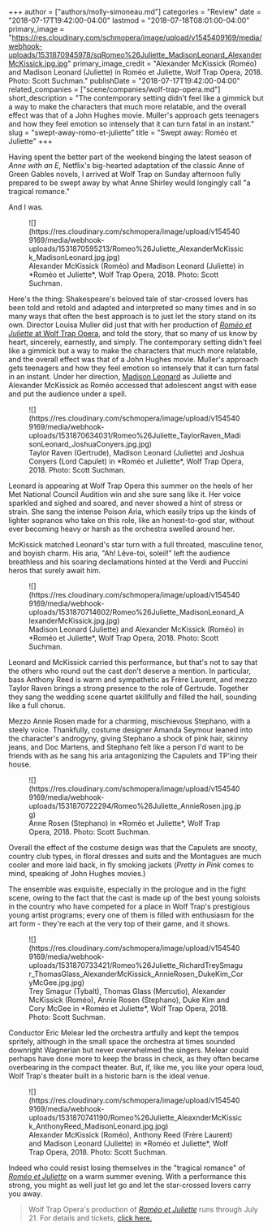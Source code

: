 +++
author = ["authors/molly-simoneau.md"]
categories = "Review"
date = "2018-07-17T19:42:00-04:00"
lastmod = "2018-07-18T08:01:00-04:00"
primary_image = "https://res.cloudinary.com/schmopera/image/upload/v1545409169/media/webhook-uploads/1531870945978/sqRomeo%26Juliette_MadisonLeonard_AlexanderMcKissick.jpg.jpg"
primary_image_credit = "Alexander McKissick (Roméo) and Madison Leonard (Juliette) in Roméo et Juliette, Wolf Trap Opera, 2018. Photo: Scott Suchman."
publishDate = "2018-07-17T19:42:00-04:00"
related_companies = ["scene/companies/wolf-trap-opera.md"]
short_description = "The contemporary setting didn&#039;t feel like a gimmick but a way to make the characters that much more relatable, and the overall effect was that of a John Hughes movie. Muller&#039;s approach gets teenagers and how they feel emotion so intensely that it can turn fatal in an instant."
slug = "swept-away-romo-et-juliette"
title = "Swept away: Roméo et Juliette"
+++

Having spent the better part of the weekend binging the latest season of *Anne with an E*, Netflix's big-hearted adaptation of the classic Anne of Green Gables novels, I arrived at Wolf Trap on Sunday afternoon fully prepared to be swept away by what Anne Shirley would longingly call "a tragical romance."

And I was.

<figure data-type="image">
![](https://res.cloudinary.com/schmopera/image/upload/v1545409169/media/webhook-uploads/1531870595213/Romeo%26Juliette_AlexanderMcKissick_MadisonLeonard.jpg.jpg)
<figcaption>Alexander McKissick (Roméo) and Madison Leonard (Juliette) in *Roméo et Juliette*, Wolf Trap Opera, 2018. Photo: Scott Suchman.</figcaption>
</figure>

Here's the thing: Shakespeare's beloved tale of star-crossed lovers has been told and retold and adapted and interpreted so many times and in so many ways that often the best approach is to just let the story stand on its own. Director Louisa Muller did just that with her production of [*Roméo et Juliette* at Wolf Trap Opera](https://www.wolftrap.org/tickets/calendar/performance/18opera/romeo-et-juliette.aspx), and told the story, that so many of us know by heart, sincerely, earnestly, and simply. The contemporary setting didn't feel like a gimmick but a way to make the characters that much more relatable, and the overall effect was that of a John Hughes movie. Muller's approach gets teenagers and how they feel emotion so intensely that it can turn fatal in an instant. Under her direction, [Madison Leonard](/scene/people/madison-leonard/) as Juliette and Alexander McKissick as Roméo accessed that adolescent angst with ease and put the audience under a spell.

<figure data-type="image">
![](https://res.cloudinary.com/schmopera/image/upload/v1545409169/media/webhook-uploads/1531870634031/Romeo%26Juliette_TaylorRaven_MadisonLeonard_JoshuaConyers.jpg.jpg)
<figcaption>Taylor Raven (Gertrude), Madison Leonard (Juliette) and Joshua Conyers (Lord Capulet) in *Roméo et Juliette*, Wolf Trap Opera, 2018. Photo: Scott Suchman.</figcaption>
</figure>

Leonard is appearing at Wolf Trap Opera this summer on the heels of her Met National Council Audition win and she sure sang like it. Her voice sparkled and sighed and soared, and never showed a hint of stress or strain.  She sang the intense Poison Aria, which easily trips up the kinds of lighter sopranos who take on this role, like an honest-to-god star, without ever becoming heavy or harsh as the orchestra swelled around her.

McKissick matched Leonard's star turn with a full throated, masculine tenor, and boyish charm.  His aria, "Ah! Lêve-toi, soleil!" left the audience breathless and his soaring declamations hinted at the Verdi and Puccini heros that surely await him.

<figure data-type="image">
![](https://res.cloudinary.com/schmopera/image/upload/v1545409169/media/webhook-uploads/1531870714602/Romeo%26Juliette_MadisonLeonard_AlexanderMcKissick.jpg.jpg)
<figcaption>Madison Leonard (Juliette) and Alexander McKissick (Roméo) in *Roméo et Juliette*, Wolf Trap Opera, 2018. Photo: Scott Suchman.</figcaption>
</figure>

Leonard and McKissick carried this performance, but that's not to say that the others who round out the cast don’t deserve a mention. In particular, bass Anthony Reed is warm and sympathetic as Frère Laurent, and mezzo Taylor Raven brings a strong presence to the role of Gertrude.  Together they sang the wedding scene quartet skillfully and filled the hall, sounding like a full chorus.

Mezzo Annie Rosen made for a charming, mischievous Stephano, with a steely voice.  Thankfully, costume designer Amanda Seymour leaned into the character's androgyny, giving Stephano a shock of pink hair, skinny jeans, and Doc Martens, and Stephano felt like a person I'd want to be friends with as he sang his aria antagonizing the Capulets and TP'ing their house.

<figure data-type="image">
![](https://res.cloudinary.com/schmopera/image/upload/v1545409169/media/webhook-uploads/1531870722294/Romeo%26Juliette_AnnieRosen.jpg.jpg)
<figcaption>Anne Rosen (Stephano) in *Roméo et Juliette*, Wolf Trap Opera, 2018. Photo: Scott Suchman.</figcaption>
</figure>

Overall the effect of the costume design was that the Capulets are snooty, country club types, in floral dresses and suits and the Montagues are much cooler and more laid back, in fly smoking jackets (*Pretty in Pink* comes to mind, speaking of John Hughes movies.)

The ensemble was exquisite, especially in the prologue and in the fight scene, owing to the fact that the cast is made up of the best young soloists in the country who have competed for a place in Wolf Trap's prestigious young artist programs; every one of them is filled with enthusiasm for the art form - they're each at the very top of their game, and it shows.

<figure data-type="image">
![](https://res.cloudinary.com/schmopera/image/upload/v1545409169/media/webhook-uploads/1531870733421/Romeo%26Juliette_RichardTreySmagur_ThomasGlass_AlexanderMcKissick_AnnieRosen_DukeKim_CoryMcGee.jpg.jpg)
<figcaption>Trey Smagur (Tybalt), Thomas Glass (Mercutio), Alexander McKissick (Roméo), Annie Rosen (Stephano), Duke Kim and Cory McGee in *Roméo et Juliette*, Wolf Trap Opera, 2018. Photo: Scott Suchman.</figcaption>
</figure>

Conductor Eric Melear led the orchestra artfully and kept the tempos spritely, although in the small space the orchestra at times sounded downright Wagnerian but never overwhelmed the singers. Melear could perhaps have done more to keep the brass in check, as they often became overbearing in the compact theater. But, if, like me, you like your opera loud, Wolf Trap's theater built in a historic barn is the ideal venue.

<figure data-type="image">
![](https://res.cloudinary.com/schmopera/image/upload/v1545409169/media/webhook-uploads/1531870741190/Romeo%26Juliette_AleaxnderMcKissick_AnthonyReed_MadisonLeonard.jpg.jpg)
<figcaption>Alexander McKissick (Roméo), Anthony Reed (Frère Laurent) and Madison Leonard (Juliette) in *Roméo et Juliette*, Wolf Trap Opera, 2018. Photo: Scott Suchman.</figcaption>
</figure>

Indeed who could resist losing themselves in the "tragical romance" of [*Roméo et Juliette*](https://www.wolftrap.org/tickets/calendar/performance/18opera/romeo-et-juliette.aspx) on a warm summer evening. With a performance this strong, you might as well just let go and let the star-crossed lovers carry you away.

>Wolf Trap Opera's production of [*Roméo et Juliette*](https://www.wolftrap.org/tickets/calendar/performance/18opera/romeo-et-juliette.aspx) runs through July 21. For details and tickets, [click here.](https://www.wolftrap.org/tickets/calendar/performance/18opera/romeo-et-juliette.aspx)

